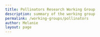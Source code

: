```yaml
---
title: Pollinators Research Working Group
description: summary of the working group
permalink: /working-groups/pollinators
author: Melanie
layout: page
---
```

